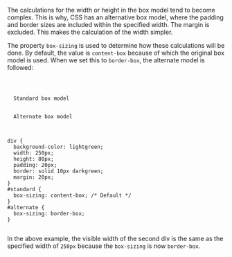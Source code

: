 The calculations for the width or height
in the box model tend to become complex.
This is why, CSS has an alternative
box model, where the padding
and
border sizes are included within the specified width.
The margin is excluded. This makes the
calculation of the width simpler.

The property `box-sizing` is used
to determine how these calculations
will be done. By default, the value
is `content-box` because of which
the original box model is used.
When we set this
to `border-box`, the alternate
model is followed:

<codeblock language="css" type="lesson">
<code>
<panel language="html">
<div id="standard">
  Standard box model
</div>
<div id="alternate">
  Alternate box model
</div>
</panel>
<panel language="css">
div {
  background-color: lightgreen;
  width: 250px;
  height: 80px;
  padding: 20px;
  border: solid 10px darkgreen;
  margin: 20px;
}
#standard {
  box-sizing: content-box; /* Default */
}
#alternate {
  box-sizing: border-box;
}
</panel>
</code>
</codeblock>

In the above example,
the visible width of the second
div is the same as the specified
width of `250px` because the `box-sizing`
is now `border-box`.